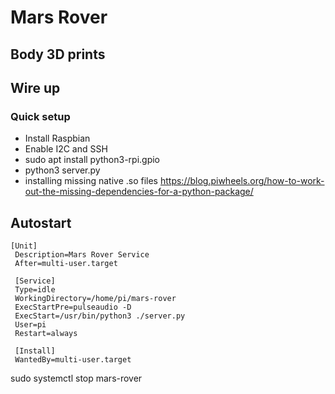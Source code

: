# Mars Rover


## Body 3D prints 


## Wire up



### Quick setup

- Install Raspbian
- Enable I2C and SSH
- sudo apt install python3-rpi.gpio
- python3 server.py
- installing missing native .so files https://blog.piwheels.org/how-to-work-out-the-missing-dependencies-for-a-python-package/

## Autostart

```/lib/systemd/system/mars-rover.service
[Unit]
 Description=Mars Rover Service
 After=multi-user.target

 [Service]
 Type=idle
 WorkingDirectory=/home/pi/mars-rover
 ExecStartPre=pulseaudio -D
 ExecStart=/usr/bin/python3 ./server.py
 User=pi
 Restart=always

 [Install]
 WantedBy=multi-user.target
 ```
sudo systemctl stop mars-rover

